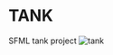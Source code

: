 # TANK
SFML tank project
![tank](https://user-images.githubusercontent.com/18685944/61174005-f9712800-a59a-11e9-8223-787d520f1f27.PNG)
